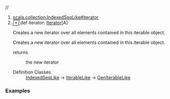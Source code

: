 //
<ol>
<li><a href="https://www.scala-lang.org/api/2.12.3/scala/collection/mutable/ArrayBuffer.html#iterator:Iterator[A]">scala.collection.IndexedSeqLike#iterator</a></li>
<li name="scala.collection.IndexedSeqLike#iterator" visbl="pub" class="indented0 " data-isabs="false" fullcomment="yes" group="Ungrouped"> <a id="iterator:Iterator[A]"></a> <span class="permalink"> <a href="../../../scala/collection/mutable/ArrayBuffer.html#iterator:Iterator[A]" title="Permalink"> <i class="material-icons"></i> </a> </span> <span class="modifier_kind"> <span class="modifier"></span> <span class="kind">def</span> </span> <span class="symbol"> <span class="name">iterator</span><span class="result">: <a href="../Iterator.html" class="extype" name="scala.collection.Iterator">Iterator</a>[<span class="extype" name="scala.collection.mutable.ArrayBuffer.A">A</span>]</span> </span> <p class="shortcomment cmt">Creates a new iterator over all elements contained in this iterable object.</p>
 <div class="fullcomment">
  <div class="comment cmt">
   <p>Creates a new iterator over all elements contained in this iterable object. </p>
  </div>
  <dl class="paramcmts block">
   <dt>
    returns
   </dt>
   <dd class="cmt">
    <p>the new iterator</p>
   </dd>
  </dl>
  <dl class="attributes block"> 
   <dt>
    Definition Classes
   </dt>
   <dd>
    <a href="../IndexedSeqLike.html" class="extype" name="scala.collection.IndexedSeqLike">IndexedSeqLike</a> → 
    <a href="../IterableLike.html" class="extype" name="scala.collection.IterableLike">IterableLike</a> → 
    <a href="../GenIterableLike.html" class="extype" name="scala.collection.GenIterableLike">GenIterableLike</a>
   </dd>
  </dl>
 </div> </li>
        </ol>


### Examples



